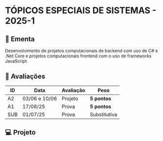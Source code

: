 # TÓPICOS ESPECIAIS DE SISTEMAS - 2025-1

## 📕 Ementa

Desenvolvimento de projetos computacionais de backend com uso de C# e .Net Core e projetos computacionais frontend com o uso de frameworks JavaScript.

## 🎯 Avaliações

ID | Data | Avaliação | Peso
---|------|-----------|-----
A2 | 03/06 e 10/06 | Projeto | **5 pontos**
A1 | 17/06/25 | Prova | **5 pontos**
SUB | 01/07/25 | Prova | Substitutiva

## 💻 Projeto

